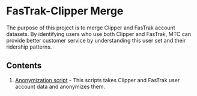 # FasTrak-Clipper Merge

The purpose of this project is to merge Clipper and FasTrak account datasets. By identifying users who use both Clipper and FasTrak, MTC can provide better customer service by understanding this user set and their ridership patterns. 

## Contents 

1. [Anonymization script](https://github.com/BayAreaMetro/usf-practicum/blob/master/fastrak-exploration/README.md) - This scripts takes Clipper and FasTrak user account data and anonymizes them.